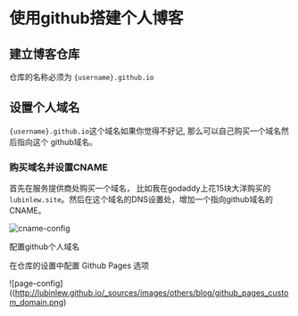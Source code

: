 # 使用github搭建个人博客

## 建立博客仓库

仓库的名称必须为 `{username}.github.io`



## 设置个人域名

`{username}.github.io`这个域名如果你觉得不好记, 那么可以自己购买一个域名然后指向这个 github域名。

### 购买域名并设置CNAME

首先在服务提供商处购买一个域名， 比如我在godaddy上花15块大洋购买的 `lubinlew.site`。然后在这个域名的DNS设置处，增加一个指向github域名的CNAME。

![cname-config](http://lubinlew.github.io/_sources/images/others/blog/godaddy_cname_config.png)

配置github个人域名

在仓库的设置中配置 Github Pages 选项

![page-config]((http://lubinlew.github.io/_sources/images/others/blog/github_pages_custom_domain.png)
